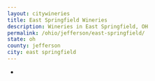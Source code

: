 ```yaml
---
layout: citywineries
title: East Springfield Wineries
description: Wineries in East Springfield, OH
permalink: /ohio/jefferson/east-springfield/
state: oh
county: jefferson
city: east springfield
---
```

-
